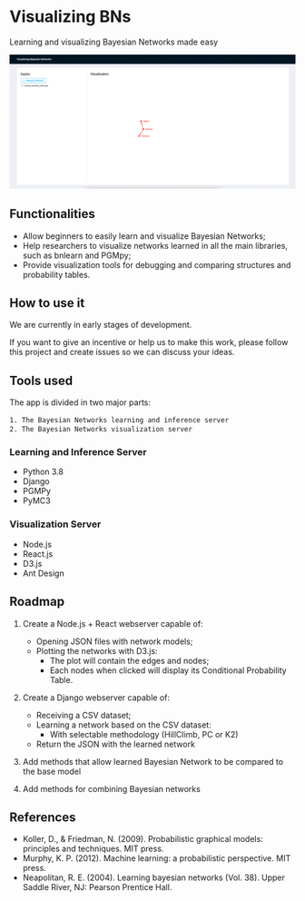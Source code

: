 # Visualizing BNs

Learning and visualizing Bayesian Networks made easy

![image1](./images/img1.png)

## Functionalities

* Allow beginners to easily learn and visualize Bayesian Networks;
* Help researchers to visualize networks learned in all the main libraries, such as bnlearn and PGMpy;
* Provide visualization tools for debugging and comparing structures and probability tables.

## How to use it

We are currently in early stages of development.

If you want to give an incentive or help us to make this work, please follow this project and create issues so we can discuss your ideas.

## Tools used

The app is divided in two major parts:

    1. The Bayesian Networks learning and inference server
    2. The Bayesian Networks visualization server

### Learning and Inference Server

* Python 3.8
* Django
* PGMPy
* PyMC3

### Visualization Server

* Node.js
* React.js
* D3.js
* Ant Design

## Roadmap

1. Create a Node.js + React webserver capable of:
    * Opening JSON files with network models;
    * Plotting the networks with D3.js:
        * The plot will contain the edges and nodes;
        * Each nodes when clicked will display its Conditional Probability Table.

2. Create a Django webserver capable of:
    * Receiving a CSV dataset;
    * Learning a network based on the CSV dataset:
        * With selectable methodology (HillClimb, PC or K2)
    * Return the JSON with the learned network

3. Add methods that allow learned Bayesian Network to be compared to the base model

4. Add methods for combining Bayesian networks

## References

* Koller, D., & Friedman, N. (2009). Probabilistic graphical models: principles and techniques. MIT press.
* Murphy, K. P. (2012). Machine learning: a probabilistic perspective. MIT press.
* Neapolitan, R. E. (2004). Learning bayesian networks (Vol. 38). Upper Saddle River, NJ: Pearson Prentice Hall.
